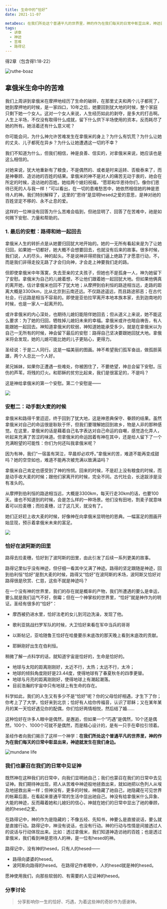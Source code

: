 ```yaml
---
title: 生命中的“恰好”
date: 2021-11-07

metaDesc: 在我们所处这个普通平凡的世界里，神的作为在我们每天的日常中彰显出来，神迹就发生在我们身边。
tags:
  - 讲章
  - 神迹
  - 苦难
  - 路得记
---
```


得2章（包含得1:18-22）

![ruthe-boaz](https://i.ibb.co/2nVXGC1/ruth-boaz.jpg)

## 拿俄米生命中的苦难

我们上周讲到拿俄米在摩押地经历了生命的破碎，在那里丈夫和两个儿子都死了，她到摩押地的时候，是一家四口，10年之后，她要回到犹大地的时候，整个家庭只剩下她一个女人。这对一个女人来说，人生经历如此的剥夺，是多大的打击啊。人生上半场，不仅没有取得什么成就，留下什么供下半场使用的资本，反而耗尽了她的所有。她活着还有什么意义呢？



你可能会问，为什么神允许苦难发生在拿俄米的身上？为什么有饥荒？为什么让她的丈夫、儿子都死在异乡？为什么让她遭遇这一切的不幸？

我们不知道为什么，但我们相信，神是良善、信实的，对拿俄米来说，她应该也是这么相信的。



对她来说，犹大地重新有了粮食，不是偶然的、或者是时来运转、否极泰来了，而是神眷顾、造访祂的百姓的结果。拿俄米的神不是对人的痛苦无动于衷的，祂会在所定的时候，造访祂的百姓。她给两个媳妇祝福，“愿耶和华恩待你们，像你们恩待已死的人与我一样！”可以看出，在一切的患难愁苦中，她依然相信她的神是恩待人的神。我们特别解释了，这里的“恩待”是显明hesed之爱的意思，是神对祂的百姓坚定不移的、永不止息的爱。

这样的一位神没有回答为什么苦难会临到，但祂显明了、回答了在苦难中，祂是如何赐下安慰、力量和帮助的。

### 1. 最后的安慰：路得和她一起回去

拿俄米人生的转折点是从她要归回犹大地开始的。她的一无所有看起来是为了让她归回，如果她一切都好，她大概不会想要回去，也就没有后来的故事。很多时候，我们说，人的尽头，神的起头。不是说神非得把我们逼上绝路了才愿意行动，不，而是我们非得走投无路了才会归向神，才会走上神要我们走的路。

但即使拿俄米中年落寞，失去至亲的丈夫孩子，但她也不是孤身一人，神为她留下了安慰。拿俄米为自己的儿媳着想，不让他们跟着她一起回犹大地。但如果他俩真的离开她，估计拿俄米也回不了犹大地；从摩押到伯利恒的路途相当远，走路的距离大概是3300km，比从北京到云南还远。不仅路途遥远，而且路途邪恶；在古代社会，行远路是相当不容易的。即使是亚伯拉罕离开本地本族本家，去到迦南地的时候，也是一家人一起离开的。



或许拿俄米的内心深处，也期待儿媳妇能陪伴她回去；但从道义上来说，她不能这么要求：为了她的归回，牺牲掉儿媳妇未来的幸福。拿俄米或许也暗自祷告，有人能跟她一起回去。神知道拿俄米的软弱，神知道她能承受多少。就是在拿俄米以为自己一无所有的时候，神会留下最后的安慰：路得自己坚决要跟她回犹大地。拿俄米将会发现，她的儿媳可能比她的儿子更贴心，更得力。

圣经说：于是二人同行。这是一幅美丽的图画。神不希望我们孤军奋战，做孤胆英雄，两个人总比一个人好。

弟兄姊妹，如果你正遭遇一些难处，你被困住了，不要绝望，神总会留下安慰。压伤的芦苇，将残的灯火。和耶稣的贫穷比起来，我们是很富足的，不是吗？

这是神给拿俄米的第一个安慰。第二个安慰是——

![](https://i.ibb.co/DMx6XHF/wheat.jpg)

### 安慰二：动手割大麦的时候

拿俄米和路得千里迢迢，终于回到了犹大地，这是神恩典保守、眷顾的结果。虽然拿俄米对自己的命运很是耿耿于怀，但我们要理解她回到故乡，物是人非的那种感觉。在这里，拿俄米的话是藉着自己名字表达对自己命运的自嘲，感觉造化弄人，听起来充满了苦涩的味道。但拿俄米的命运因着有神在其中，还是给人留下了一个充满盼望的可能性：你们为何还叫我拿俄米呢？

因为有神，我们“一宿虽有哭泣，早晨却必欢呼。”拿俄米的苦，难道不能再变成甜吗？她的空空如也，难道不能再次被充满以致满溢吗？

拿俄米自己肯定也感受到了神的怜悯。回来的时候，不是赶上没有粮食的时候，而是动手收大麦的时候；跟他们家离开的时候，完全不同。古代社会，长途跋涉是没有准头的。

从摩押到伯利恒的路途相当远，大概是3300km，每天行走30km的话，也要100天。谁也不知道到的时候，会是怎么样的一种场景。他们没有田地，割麦子就意味着可以捡麦穗；而捡麦穗，过了这几天，就没有了。

她们正好赶上收大麦的时候，好像神在向拿俄米显明他的恩典。一幅富足的图画开始显现，预示着拿俄米未来的富足。

![](https://i.ibb.co/4d4FxWM/ruth-met-boaz.jpg)

### 恰好在波阿斯的田里

路得去捡麦穗，恰好到了波阿斯的田里，由此引发了后续一系列更美的故事。

路得记里似乎没有神迹，但仔细一看其中又满了神迹。路得的坚定跟随是神迹，回到伯利恒“恰好”是割大麦的时候，路得又“恰好”在波阿斯的禾场，波阿斯又恰好对路得很是欣赏、仁慈，这些不就是神迹吗？

在一个没有神的世界里，我们的存在就是概率的产物，我们所遭遇的要么是幸运，要么就是我们运气不好，倒霉；但在一个神掌权的世界里，“恰好”就是神作为的明证。圣经有很多的“恰好”：

- 摩西被扔进水里，恰好法老的女儿到河边洗澡，发现了他。
- 歌利亚挑战扫罗军队的时候，大卫恰好来看在军中当兵的哥哥

- 以斯帖记，亚哈随鲁王恰好在哈曼要杀末底改的那天晚上看到末底改的贡献。

- 耶稣刚好出生在伯利恒。



稍微了解一点科学的话，就知道宇宙是恰好的，生命是恰好的。

- 地球与太阳的距离刚刚好，太近不行，太热；太远不行，太冷；
- 地球的倾斜角度刚好是23.44度，使得地球有了春夏秋冬的四季更替。
- 地球与月亮的距离刚刚好，使得地球上有潮起潮落。
- 目前浩瀚的宇宙中只有地球上有生命的存在。

科学如此，我们的人生又有多少不是“恰好”呢？你的父母恰好相遇，才生下了你；你考上了了大学，恰好来到北京；恰好有人给你传福音，认识了耶稣；又在某年某月的某一天恰好遇见你的配偶，你们恰好两情相悦，然后结了婚……

这种恰好在许多人眼中是偶然，是邂逅，但如果一个“巧遇”是偶然，10个还是偶然，100个、1000个可就不是偶然，而是精心设计的，是有一只手在牵拉引领着。

圣经作者向我们揭示了这样一个神学：**在我们所处这个普通平凡的世界里，神的作为在我们每天的日常中彰显出来，神迹就发生在我们身边。**

![mundane life](https://i.ibb.co/7bzTKWF/sacred-mundane.png)

### 我们也蒙召在我们的日常中见证神
既然神在这种我们的日常中，向我们显明祂自己；我们也蒙召在我们的日常中去见证神。我们期待神出现，把人从苦难中神迹般地拯救出来，就如祂把以色列人从埃及地拯救出来一样；但神没有，更多的时候，神隐藏了祂自己，祂隐藏在可见世界的帐幕后面，在看起来普通平常的生活中显出祂自己。神没有给拿俄米什么异象、大能的神迹，反而藉着她和儿媳妇的信心，神就在她们的日常中显出了祂的眷顾，祂的hesed之爱。

在路得记中，神的作为是隐藏的；不像五经、先知书，神要么是直接说话，要么就是直接行动。路得记中，神没有说话，也没有行动。神的行动与性情是间接透过人的说话与行动体现出来。比如：透过拿俄米，我们知道神造访祂的百姓；也是透过拿俄米，我们看到神是恩待人的神，是一位有hesed的神。

路得记中，没有神的hesed，只有人的hesed——
- 路得向婆婆的hesed。
- 波阿斯向路得的hesed。
在路得记作者眼中，人的hesed就是神的hesed。

愿神使用我们，向那些软弱的、有需要的人见证神的hesed。







### 分享讨论

> 分享影响你一生的恰好、巧遇，为着这些神的奇妙作为感谢神。




